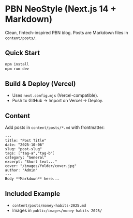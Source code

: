 # PBN NeoStyle (Next.js 14 + Markdown)

Clean, fintech-inspired PBN blog. Posts are Markdown files in `content/posts/`.

## Quick Start
```bash
npm install
npm run dev
```

## Build & Deploy (Vercel)
- Uses `next.config.mjs` (Vercel-compatible).
- Push to GitHub → Import on Vercel → Deploy.

## Content
Add posts in `content/posts/*.md` with frontmatter:
```
---
title: "Post Title"
date: "2025-10-06"
slug: "post-slug"
tags: ["tag-a","tag-b"]
category: "General"
excerpt: "Short text..."
cover: "/images/folder/cover.jpg"
author: "Admin"
---
Body **Markdown** here...
```

## Included Example
- `content/posts/money-habits-2025.md`
- Images in `public/images/money-habits-2025/`
